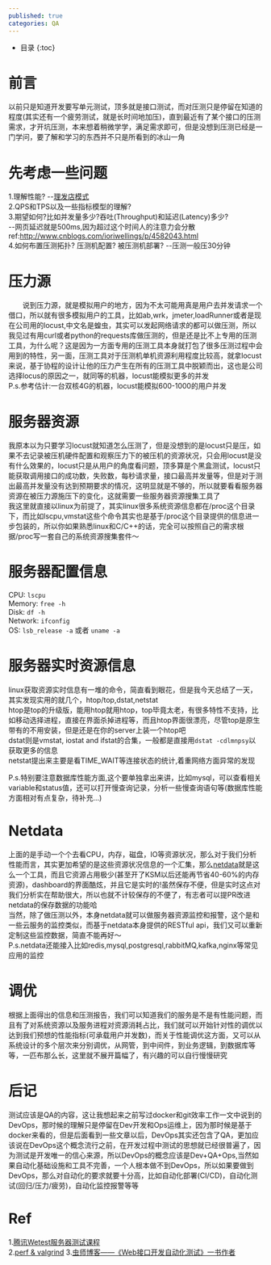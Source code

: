 ```yaml
---
published: true
categories: QA
---
```

* 目录
{:toc}

# 前言  
  以前只是知道开发要写单元测试，顶多就是接口测试，而对压测只是停留在知道的程度(其实还有一个疲劳测试，就是长时间地加压)，直到最近有了某个接口的压测需求，才开坑压测，本来想着稍微学学，满足需求即可，但是没想到压测已经是一门学问，要了解和学习的东西并不只是所看到的冰山一角  
  
# 先考虑一些问题  
1.理解性能? --[理发店模式](https://blog.csdn.net/gzh0222/article/details/6792442)  
2.QPS和TPS以及一些指标模型的理解?  
3.期望如何?比如并发量多少?吞吐(Throughput)和延迟(Latency)多少?  
--网页延迟就是500ms,因为超过这个时间人的注意力会分散 ref:http://www.cnblogs.com/ioriwellings/p/4582043.html  
4.如何布置压测拓扑? 压测机配置? 被压测机部署? --压测一般压30分钟  

# 压力源  
　　说到压力源，就是模拟用户的地方，因为不太可能用真是用户去并发请求一个借口，所以就有很多模拟用户的工具，比如ab,wrk，jmeter,loadRunner或者是现在公司用的locust,中文名是蝗虫，其实可以发起网络请求的都可以做压测，所以我见过有用curl或者python的requests库做压测的，但是还是比不上专用的压测工具，为什么呢？这是因为一方面专用的压测工具本身就打包了很多压测过程中会用到的特性，另一面，压测工具对于压测机单机资源利用程度比较高，就拿locust来说，基于协程的设计让他的压力产生在所有的压测工具中脱颖而出，这也是公司选择locus的原因之一，就同等的机器，locust能模拟更多的并发  
  P.s.参考估计:一台双核4G的机器，locust能模拟600-1000的用户并发  
  
# 服务器资源  
  我原本以为只要学习locust就知道怎么压测了，但是没想到的是locust只是压，如果不去记录被压机硬件配置和观察压力下的被压机的资源状况，只会用locust是没有什么效果的，locust只是从用户的角度看问题，顶多算是个黑盒测试，locust只能获取调用接口的成功数，失败数，每秒请求量，接口最高并发量等，但是对于测出最高并发量没有达到预期要求的情况，这明显就是不够的，所以就要看看服务器资源在被压力源施压下的变化，这就需要一些服务器资源搜集工具了  
  我这里就直接以linux为前提了，其实linux很多系统资源信息都在/proc这个目录下，而比如lscpu,vmstat这些个命令其实也是基于/proc这个目录提供的信息进一步包装的，所以你如果熟悉linux和C/C++的话，完全可以按照自己的需求根据/proc写一套自己的系统资源搜集套件～  
  
# 服务器配置信息  
CPU: `lscpu`  
Memory: `free -h`  
Disk: `df -h`  
Network: `ifconfig`  
OS: `lsb_release -a` 或者 `uname -a`  

# 服务器实时资源信息  
  linux获取资源实时信息有一堆的命令，简直看到眼花，但是我今天总结了一天，其实发现实用的就几个，htop/top,dstat,netstat  
  htop是top的升级版，能用htop就用htop，top毕竟太老，有很多特性不支持，比如移动选择进程，直接在界面杀掉进程等，而且htop界面很漂亮，尽管top是原生带有的不用安装，但是还是在你的server上装一个htop吧   
  dstat则是vmstat, iostat and ifstat的合集，一般都是直接用`dstat -cdlmnpsy`以获取更多的信息  
  netstat提出来主要是看TIME_WAIT等连接状态的统计,着重网络方面异常的发现  

P.s.特别要注意数据库性能方面,这个要单独拿出来讲，比如mysql，可以查看相关variable和status值，还可以打开慢查询记录，分析一些慢查询语句等(数据库性能方面相对有点复杂，待补充...)  

# Netdata  
  上面的是手动一个个去看CPU，内存，磁盘，IO等资源状况，那么对于我们分析性能而言，其实更加希望的是这些资源状况信息的一个汇集，那么[netdata](https://github.com/firehol/netdata)就是这么一个工具，而且它资源占用极少(甚至开了KSM以后还能再节省40-60%的内存资源)，dashboard的界面酷炫，并且它是实时的!虽然保存不便，但是实时这点对我们分析实在帮助很大，所以也就不计较保存的不便了，有志者可以提PR改进netdata的保存数据的功能哈  
  当然，除了做压测以外，本身netdata就可以做服务器资源监控和报警，这个是和一些云服务的监控类似，而基于netdata本身提供的RESTful api，我们又可以重新定制这些监控数据，简直不能再好～  
  P.s.netdata还能接入比如redis,mysql,postgresql,rabbitMQ,kafka,nginx等常见应用的监控

# 调优
  根据上面得出的信息和压测报告，我们可以知道我们的服务是不是有性能问题，而且有了对系统资源以及服务进程对资源消耗占比，我们就可以开始针对性的调优以达到我们预想的性能指标(可承载用户并发数)，而关于性能调优这方面，又可以从系统设计的多个层次来分别调优，从网管，到中间件，到业务逻辑，到数据库等等，一匹布那么长，这里就不展开篇幅了，有兴趣的可以自行慢慢研究  

# 后记
  测试应该是QA的内容，这让我想起来之前写过docker和git效率工作一文中说到的DevOps，那时候的理解只是停留在Dev开发和Ops运维上，因为那时候是基于docker来看的，但是后面看到一些文章以后，DevOps其实还包含了QA，更加应该说在DevOps这个概念流行之前，在开发过程中测试的思想就已经很普遍了，因为测试是开发唯一的信心来源，所以DevOps的概念应该是Dev+QA+Ops,当然如果自动化基础设施和工具不完善，一个人根本做不到DevOps，所以如果要做到DevOps，那么对自动化的要求就要十分高，比如自动化部署(CI/CD)，自动化测试(回归/压力/疲劳)，自动化监控报警等等  

# Ref
1.[腾讯Wetest服务器测试课程](https://ke.qq.com/webcourse/index.html#course_id=200496&term_id=100237592&taid=1276159337893680&vid=r1417hvyosh)  
2.[perf & valgrind](https://zhuanlan.zhihu.com/p/34629489)
3.[虫师博客——《Web接口开发自动化测试》一书作者](http://www.cnblogs.com/fnng/)

